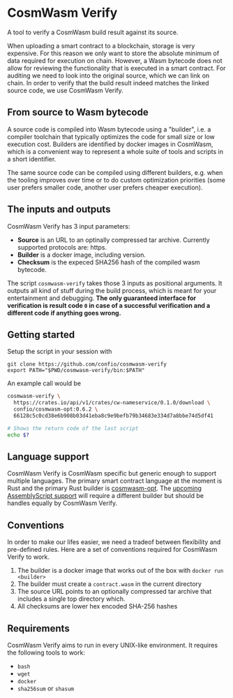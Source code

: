 # CosmWasm Verify

A tool to verify a CosmWasm build result against its source.

When uploading a smart contract to a blockchain, storage is very expensive.
For this reason we only want to store the absolute minimum of data required for execution
on chain. However, a Wasm bytecode does not allow for reviewing the functionality that
is executed in a smart contract.
For auditing we need to look into the original source, which we can
link on chain. In order to verify that the build result indeed matches the linked source code,
we use CosmWasm Verify.

## From source to Wasm bytecode

A source code is compiled into Wasm bytecode using a "builder", i.e. a compiler toolchain
that typically optimizes the code for small size or low execution cost. Builders are identified
by docker images in CosmWasm, which is a convenient way to represent a whole suite of tools and
scripts in a short identifier.

The same source code can be compiled using different builders, e.g. when the tooling improves over
time or to do custom optimization priorities (some user prefers smaller code, another user prefers cheaper execution).

## The inputs and outputs

CosmWasm Verify has 3 input parameters:

- **Source** is an URL to an optinally compressed tar archive. Currently supported protocols are: https.
- **Builder** is a docker image, including version.
- **Checksum** is the expeced SHA256 hash of the compiled wasm bytecode.

The script `cosmwasm-verify` takes those 3 inputs as positional arguments. It outputs all kind
of stuff during the build process, which is meant for your entertainment and debugging.
**The only guaranteed interface for verification is result code `0` in case of a successful verification and a different code if anything goes wrong.**

## Getting started

Setup the script in your session with

```
git clone https://github.com/confio/cosmwasm-verify
export PATH="$PWD/cosmwasm-verify/bin:$PATH"
```

An example call would be

```sh
cosmwasm-verify \
  https://crates.io/api/v1/crates/cw-nameservice/0.1.0/download \
  confio/cosmwasm-opt:0.6.2 \
  66128c5c0cd38e6b908b03d41eba8c9e9befb79b34683e334d7a8bbe74d5df41

# Shows the return code of the last script
echo $?
```

## Language support

CosmWasm Verify is CosmWasm specific but generic enough to support multiple languages.
The primary smart contract language at the moment is Rust and the primary Rust builder is
[cosmwasm-opt](https://github.com/confio/cosmwasm-opt).
The [upcoming AssemblyScript support](https://github.com/confio/cosmwasm/pull/118) will require a
different builder but should be handles equally by CosmWasm Verify.

## Conventions

In order to make our lifes easier, we need a tradeof between flexibility and
pre-defined rules. Here are a set of conventions required for CosmWasm Verify
to work.

1. The builder is a docker image that works out of the box with `docker run <builder>`
2. The builder must create a `contract.wasm` in the current directory
3. The source URL points to an optionally compressed tar archive that includes a single top directory which.
4. All checksums are lower hex encoded SHA-256 hashes

## Requirements

CosmWasm Verify aims to run in every UNIX-like environment. It requires the
following tools to work:

- `bash`
- `wget`
- `docker`
- `sha256sum` or `shasum`
